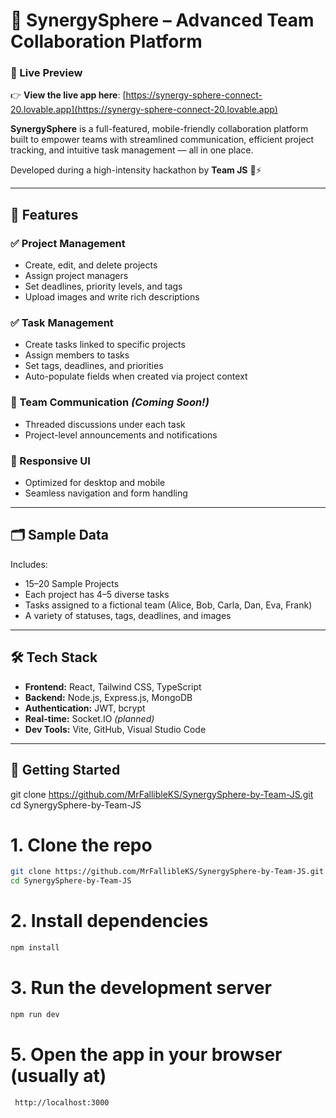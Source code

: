 # 🚀 SynergySphere – Advanced Team Collaboration Platform

### 🔗 Live Preview

👉 **View the live app here**: [https://synergy-sphere-connect-20.lovable.app](https://synergy-sphere-connect-20.lovable.app)

**SynergySphere** is a full-featured, mobile-friendly collaboration platform built to empower teams with streamlined communication, efficient project tracking, and intuitive task management — all in one place.

Developed during a high-intensity hackathon by **Team JS** 🧠⚡

---

## 🧩 Features

### ✅ Project Management
- Create, edit, and delete projects
- Assign project managers
- Set deadlines, priority levels, and tags
- Upload images and write rich descriptions

### ✅ Task Management
- Create tasks linked to specific projects
- Assign members to tasks
- Set tags, deadlines, and priorities
- Auto-populate fields when created via project context

### 💬 Team Communication *(Coming Soon!)*
- Threaded discussions under each task
- Project-level announcements and notifications

### 📱 Responsive UI
- Optimized for desktop and mobile
- Seamless navigation and form handling

---

## 🗂 Sample Data

Includes:
- 15–20 Sample Projects
- Each project has 4–5 diverse tasks
- Tasks assigned to a fictional team (Alice, Bob, Carla, Dan, Eva, Frank)
- A variety of statuses, tags, deadlines, and images

---

## 🛠 Tech Stack

- **Frontend:** React, Tailwind CSS, TypeScript
- **Backend:** Node.js, Express.js, MongoDB
- **Authentication:** JWT, bcrypt
- **Real-time:** Socket.IO *(planned)*
- **Dev Tools:** Vite, GitHub, Visual Studio Code

---

## 🚀 Getting Started




git clone https://github.com/MrFallibleKS/SynergySphere-by-Team-JS.git
cd SynergySphere-by-Team-JS

# 1. Clone the repo
```bash
git clone https://github.com/MrFallibleKS/SynergySphere-by-Team-JS.git
cd SynergySphere-by-Team-JS
```
# 2. Install dependencies
```bash
npm install
```

# 3. Run the development server
```bash
npm run dev
```
# 5. Open the app in your browser (usually at)
```bash
 http://localhost:3000
```

